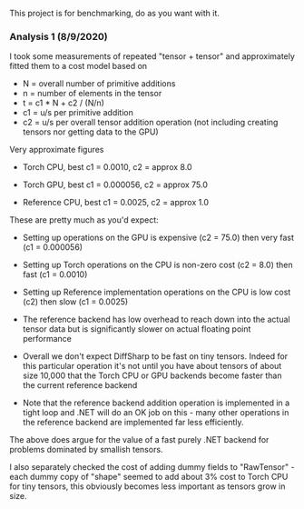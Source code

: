 ﻿

This project is for benchmarking, do as you want with it.



### Analysis 1 (8/9/2020)

I took some measurements of repeated "tensor + tensor" and approximately fitted them to a cost model based on 

* N = overall number of primitive additions
* n = number of elements in the tensor
* t = c1 * N + c2 / (N/n)
* c1 = u/s per primitive addition
* c2 = u/s per overall tensor addition operation (not including creating tensors nor getting data to the GPU)

Very approximate figures

* Torch CPU, best c1 = 0.0010, c2 = approx 8.0

* Torch GPU, best c1 = 0.000056, c2 = approx 75.0

* Reference CPU, best c1 = 0.0025, c2 = approx 1.0 

These are pretty much as you'd expect:

* Setting up operations on the GPU is expensive (c2 = 75.0) then very fast (c1 = 0.000056)

* Setting up Torch operations on the CPU is non-zero cost (c2 = 8.0) then fast (c1 = 0.0010)

* Setting up Reference implementation operations on the CPU is low cost (c2) then slow (c1 = 0.0025)

* The reference backend has low overhead to reach down into the actual tensor data but is significantly slower on actual floating point performance 

* Overall we don't expect DiffSharp to be fast on tiny tensors. Indeed for this particular operation it's not until you have about tensors of about size 10,000 that the Torch CPU or GPU backends become faster than the current reference backend

* Note that the reference backend addition operation is implemented in a tight loop and .NET will do an OK job on this - many other operations in the reference backend are implemented far less efficiently.

The above does argue for the value of a fast purely .NET backend for problems dominated by smallish tensors.

I also separately checked the cost of adding dummy fields to "RawTensor" - each dummy copy of "shape" seemed to add about 3% cost to Torch CPU for tiny tensors,
this obviously becomes less important as tensors grow in size.




